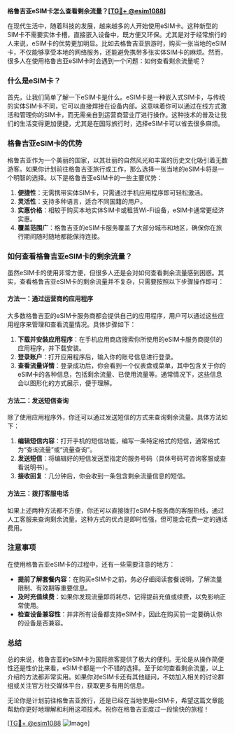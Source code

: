 **格鲁吉亚eSIM卡怎么查看剩余流量？[[TG💪+ @esim1088](https://t.me/s/esim1088)]**

在现代生活中，随着科技的发展，越来越多的人开始使用eSIM卡。这种新型的SIM卡不需要实体卡槽，直接嵌入设备中，既方便又环保。尤其是对于经常旅行的人来说，eSIM卡的优势更加明显。比如去格鲁吉亚旅游时，购买一张当地的eSIM卡，不仅能够享受本地的网络服务，还能避免携带多张实体SIM卡的麻烦。然而，很多人在使用格鲁吉亚eSIM卡时会遇到一个问题：如何查看剩余流量呢？

### 什么是eSIM卡？

首先，让我们简单了解一下eSIM卡是什么。eSIM卡是一种嵌入式SIM卡，与传统的实体SIM卡不同，它可以直接焊接在设备内部。这意味着你可以通过在线方式激活和管理你的SIM卡，而无需亲自到运营商营业厅进行操作。这种技术的普及让我们的生活变得更加便捷，尤其是在国际旅行时，选择eSIM卡可以省去很多麻烦。

### 格鲁吉亚eSIM卡的优势

格鲁吉亚作为一个美丽的国家，以其壮丽的自然风光和丰富的历史文化吸引着无数游客。如果你计划前往格鲁吉亚旅行或工作，那么选择一张当地的eSIM卡将是一个明智的选择。以下是格鲁吉亚eSIM卡的一些主要优势：

1. **便捷性**：无需携带实体SIM卡，只需通过手机应用程序即可轻松激活。
2. **灵活性**：支持多种语言，适合不同国籍的用户。
3. **实惠价格**：相较于购买本地实体SIM卡或租赁Wi-Fi设备，eSIM卡通常更经济实惠。
4. **覆盖范围广**：格鲁吉亚的eSIM卡服务覆盖了大部分城市和地区，确保你在旅行期间随时随地都能保持连接。

### 如何查看格鲁吉亚eSIM卡的剩余流量？

虽然eSIM卡的使用非常方便，但很多人还是会对如何查看剩余流量感到困惑。其实，查看格鲁吉亚eSIM卡的剩余流量并不复杂，只需要按照以下步骤操作即可：

#### 方法一：通过运营商的应用程序

大多数格鲁吉亚的eSIM卡服务商都会提供自己的应用程序，用户可以通过这些应用程序来管理和查看流量情况。具体步骤如下：

1. **下载并安装应用程序**：在手机应用商店搜索你所使用的eSIM卡服务商提供的应用程序，并下载安装。
2. **登录账户**：打开应用程序后，输入你的账号信息进行登录。
3. **查看流量详情**：登录成功后，你会看到一个仪表盘或菜单，其中包含关于你的eSIM卡的各种信息，包括剩余流量、已使用流量等。通常情况下，这些信息会以图形化的方式展示，便于理解。

#### 方法二：发送短信查询

除了使用应用程序外，你还可以通过发送短信的方式来查询剩余流量。具体方法如下：

1. **编辑短信内容**：打开手机的短信功能，编写一条特定格式的短信，通常格式为“查询流量”或“流量查询”。
2. **发送短信**：将编辑好的短信发送至指定的服务号码（具体号码可咨询客服或查看说明书）。
3. **接收回复**：几分钟后，你会收到一条包含剩余流量信息的短信。

#### 方法三：拨打客服电话

如果上述两种方法都不方便，你还可以直接拨打eSIM卡服务商的客服热线，通过人工客服来查询剩余流量。这种方式的优点是即时性强，但可能会花费一定的通话费用。

### 注意事项

在使用格鲁吉亚eSIM卡的过程中，还有一些需要注意的地方：

- **提前了解套餐内容**：在购买eSIM卡之前，务必仔细阅读套餐说明，了解流量限制、有效期等重要信息。
- **及时充值续费**：如果你发现流量即将耗尽，记得提前充值或续费，以免影响正常使用。
- **检查设备兼容性**：并非所有设备都支持eSIM卡，因此在购买前一定要确认你的设备是否兼容。

### 总结

总的来说，格鲁吉亚的eSIM卡为国际旅客提供了极大的便利。无论是从操作简便性还是性价比来看，eSIM卡都是一个不错的选择。至于如何查看剩余流量，以上介绍的方法都非常实用。如果你对eSIM卡还有其他疑问，不妨加入相关的讨论群组或关注官方社交媒体平台，获取更多有用的信息。

无论你是计划前往格鲁吉亚旅行，还是已经在当地使用eSIM卡，希望这篇文章能帮助你更好地理解和利用这项技术。祝你在格鲁吉亚度过一段愉快的旅程！

[[TG💪+ @esim1088](https://t.me/s/esim1088) ![Image](https://i.postimg.cc/4NQfJmqS/Snipaste-2025-05-13-00-14-12.png)]